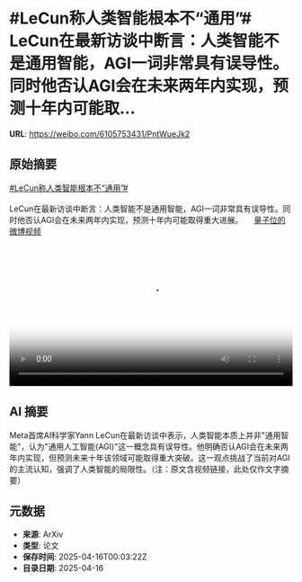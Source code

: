 # #LeCun称人类智能根本不“通用”# LeCun在最新访谈中断言：人类智能不是通用智能，AGI一词非常具有误导性。同时他否认AGI会在未来两年内实现，预测十年内可能取...

**URL**: https://weibo.com/6105753431/PntWueJk2

## 原始摘要

<a href="https://m.weibo.cn/search?containerid=231522type%3D1%26t%3D10%26q%3D%23LeCun%E7%A7%B0%E4%BA%BA%E7%B1%BB%E6%99%BA%E8%83%BD%E6%A0%B9%E6%9C%AC%E4%B8%8D%E2%80%9C%E9%80%9A%E7%94%A8%E2%80%9D%23&amp;extparam=%23LeCun%E7%A7%B0%E4%BA%BA%E7%B1%BB%E6%99%BA%E8%83%BD%E6%A0%B9%E6%9C%AC%E4%B8%8D%E2%80%9C%E9%80%9A%E7%94%A8%E2%80%9D%23" data-hide=""><span class="surl-text">#LeCun称人类智能根本不“通用”#</span></a> <br><br>LeCun在最新访谈中断言：人类智能不是通用智能，AGI一词非常具有误导性。同时他否认AGI会在未来两年内实现，预测十年内可能取得重大进展。 <a href="https://video.weibo.com/show?fid=1034:5155747273572387" data-hide=""><span class="url-icon"><img style="width: 1rem;height: 1rem" src="https://h5.sinaimg.cn/upload/2015/09/25/3/timeline_card_small_video_default.png" referrerpolicy="no-referrer"></span><span class="surl-text">量子位的微博视频</span></a> <br clear="both"><div style="clear: both"></div><video controls="controls" poster="https://tvax4.sinaimg.cn/orj480/006Fd7o3ly1i0hmkl4ffkj30u01hcjta.jpg" style="width: 100%"><source src="https://f.video.weibocdn.com/o0/46CvXVfalx08nuGnzkV201041200pz930E010.mp4?label=mp4_720p&amp;template=720x1280.24.0&amp;ori=0&amp;ps=1Cx9YB1mmR49jS&amp;Expires=1744765363&amp;ssig=4gj92W%2BnHG&amp;KID=unistore,video"><source src="https://f.video.weibocdn.com/o0/0j3qMbgVlx08nuGlKveM01041200f8UA0E010.mp4?label=mp4_hd&amp;template=540x960.24.0&amp;ori=0&amp;ps=1Cx9YB1mmR49jS&amp;Expires=1744765363&amp;ssig=dRV263HwwK&amp;KID=unistore,video"><source src="https://f.video.weibocdn.com/o0/Kvturl25lx08nuGlk8mA010412008pkK0E010.mp4?label=mp4_ld&amp;template=360x640.24.0&amp;ori=0&amp;ps=1Cx9YB1mmR49jS&amp;Expires=1744765363&amp;ssig=pz6LVQUd0n&amp;KID=unistore,video"><p>视频无法显示，请前往<a href="https://video.weibo.com/show?fid=1034%3A5155747273572387" target="_blank" rel="noopener noreferrer">微博视频</a>观看。</p></video>

## AI 摘要

Meta首席AI科学家Yann LeCun在最新访谈中表示，人类智能本质上并非"通用智能"，认为"通用人工智能(AGI)"这一概念具有误导性。他明确否认AGI会在未来两年内实现，但预测未来十年该领域可能取得重大突破。这一观点挑战了当前对AGI的主流认知，强调了人类智能的局限性。（注：原文含视频链接，此处仅作文字摘要）

## 元数据

- **来源**: ArXiv
- **类型**: 论文
- **保存时间**: 2025-04-16T00:03:22Z
- **目录日期**: 2025-04-16
